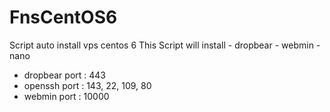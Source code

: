 FnsCentOS6
==========

Script auto install vps centos 6 This Script will install  - dropbear - webmin - nano

- dropbear port : 443
- openssh port : 143, 22, 109, 80
- webmin port : 10000
